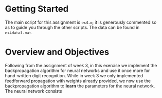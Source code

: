 # Getting Started
The main script for this assignment is `ex4.m`; it is generously commented so as to guide you through the other scripts. 
The data can be found in `ex4data1.mat`.
# Overview and Objectives
Following from the assignment of week 3, in this exercise we implement the backpropagation algorithm for neural networks and use it once more for hand-written digit recognition. 
While in week 3 we only implemented feedforward propagation with weights already provided, we now use the backpropagation algorithm to **learn** the parameters for the neural network.
The neural network consists
